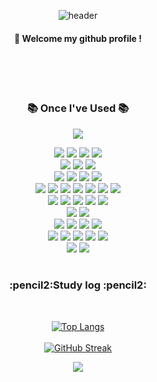 <div align="center"> 

![header](https://capsule-render.vercel.app/api?type=waving&color=6dc5d1&height=250&section=header&text=JiwonJung&fontColor=ffffff&fontSize=70&animation=fadeIn&fontAlignY=55&desc=%20&descAlignY=62&descAlign=62)
  
####  :wave: Welcome my github profile !

  
 <br/>
 <br/>
   
 <br/>

<!--<img src="https://img.shields.io/badge/쓰고자하는_텍스트-컬러코드?style=flat-square&logo=simpleicons에서_아이콘이름&logoColor=white"/></a>&nbsp
-> 배지는 https://shields.io/
-> 아이콘은 https://simpleicons.org/
-->
  
<h3 align="center">📚 Once I've Used 📚</h3>
  
<img src="https://img.shields.io/badge/Java8-007396?style=for-the-badge&logo=JAVA&logoColor=white"><br>
  
<img src="https://img.shields.io/badge/Spring Boot-6DB33F?style=for-the-badge&logo=SpringBoot&logoColor=white">
<img src="https://img.shields.io/badge/Spring MVC-6DB33F?style=for-the-badge&logo=Spring&logoColor=white">
<img src="https://img.shields.io/badge/Sprin Security-6DB33F?style=for-the-badge&logo=SpringSecurity&logoColor=white">
<img src="https://img.shields.io/badge/Spring Batch-6DB33F?style=for-the-badge&logo=Spring&logoColor=white"> <br>
  
<img src="https://img.shields.io/badge/JPA-006600?style=for-the-badge&logo=Spring&logoColor=white"> 
<img src="https://img.shields.io/badge/Spring Data JPA-006600?style=for-the-badge&logo=Spring&logoColor=white"> 
<img src="https://img.shields.io/badge/Querydsl-0769AD?style=for-the-badge&logo=Spring&logoColor=white"> <br>

<img src="https://img.shields.io/badge/JUnit5-25A162?style=for-the-badge&logo=JUnit5&logoColor=white">
<img src="https://img.shields.io/badge/Mybatis-494949?style=for-the-badge&logo=Mybatis&logoColor=white">
<img src="https://img.shields.io/badge/Gradle-02303A?style=for-the-badge&logo=Gradle&logoColor=white">
<img src="https://img.shields.io/badge/Maven-C71A36?style=for-the-badge&logo=ApacheMaven&logoColor=white"> <br>
  
<img src="https://img.shields.io/badge/React-61DAFB?style=for-the-badge&logo=React&logoColor=white">
<img src="https://img.shields.io/badge/React Redux-2962FF?style=for-the-badge&logo=React&logoColor=white">
<img src="https://img.shields.io/badge/Thymeleaf-005F0F?style=for-the-badge&logo=Thymeleaf&logoColor=white">
<img src="https://img.shields.io/badge/TypeScript-3178C6?style=for-the-badge&logo=TypeScript&logoColor=white">
<img src="https://img.shields.io/badge/JavaScript-F7DF1E?style=for-the-badge&logo=JavaScript&logoColor=white">
<img src="https://img.shields.io/badge/HTML5-E34F26?style=for-the-badge&logo=HTML5&logoColor=white">
<img src="https://img.shields.io/badge/CSS3-1572B6?style=for-the-badge&logo=CSS3&logoColor=white"> <br>

<img src="https://img.shields.io/badge/Docker-2496ED?style=for-the-badge&logo=Docker&logoColor=white">
<img src="https://img.shields.io/badge/Jenkins-D24939?style=for-the-badge&logo=Jenkins&logoColor=white"> 
<img src="https://img.shields.io/badge/Apache Tomcat-F8DC75?style=for-the-badge&logo=Apache Tomcat&logoColor=white">
<img src="https://img.shields.io/badge/aws-232F3E?style=for-the-badge&logo=Amazon aws&logoColor=white">
<img src="https://img.shields.io/badge/NGINX-009639?style=for-the-badge&logo=NGINX&logoColor=white"> <br>

<img src="https://img.shields.io/badge/Redis-DC382D9639?style=for-the-badge&logo=Redis&logoColor=white"> 
<img src="https://img.shields.io/badge/Apache Kafka-231F20?style=for-the-badge&logo=Apache Kafka&logoColor=white"> <br>
  
<img src="https://img.shields.io/badge/Vertica-000000?style=for-the-badge&logo=Vertica&logoColor=white">
<img src="https://img.shields.io/badge/MySQL-4479A1?style=for-the-badge&logo=MySQL&logoColor=white">
<img src="https://img.shields.io/badge/PostgreSQL-4169E1?style=for-the-badge&logo=PostgreSQL&logoColor=white">
<img src="https://img.shields.io/badge/Mssql-CC2927?style=for-the-badge&logo=Microsoft SQL Server&logoColor=white"> <br>

<img src="https://img.shields.io/badge/IntelliJ-000000?style=for-the-badge&logo=IntelliJ IDEA&logoColor=white">
<img src="https://img.shields.io/badge/github-181717?style=for-the-badge&logo=github&logoColor=white">
<img src="https://img.shields.io/badge/VSCode-007ACC?style=for-the-badge&logo=VisualStudioCode&logoColor=white">
<img src="https://img.shields.io/badge/Postman-FF6C37?style=for-the-badge&logo=Postman&logoColor=white">
<img src="https://img.shields.io/badge/Swagger-85EA2D?style=for-the-badge&logo=Swagger&logoColor=white">  <br>

<img src="https://img.shields.io/badge/Slack-4A154B?style=for-the-badge&logo=Slack&logoColor=white">
<img src="https://img.shields.io/badge/Teams-9266CC?style=for-the-badge&logo=Teams&logoColor=white">


   <br/>
   <br/>
 
<h3 align="center">:pencil2:Study log :pencil2:</h3>

 
  <br/>
  
[![Top Langs](https://github-readme-stats.vercel.app/api/top-langs/?username=jiwon615&layout=compact)](https://github.com/anuraghazra/github-readme-stats)
 <br/>
 <br/>
[![GitHub Streak](https://github-readme-streak-stats.herokuapp.com/?user=jiwon615&theme=tokyonight)](https://git.io/streak-stats)


![](https://github-profile-summary-cards.vercel.app/api/cards/profile-details?username=jiwon615&theme=nord_dark)

</div>
